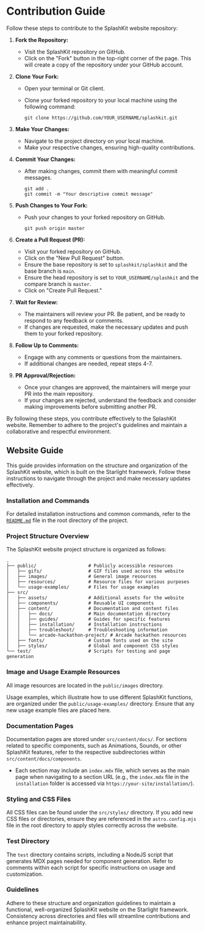 # Contribution Guide

Follow these steps to contribute to the SplashKit website repository:

1. **Fork the Repository:**
   - Visit the SplashKit repository on GitHub.
   - Click on the "Fork" button in the top-right corner of the page. This will create a copy of the repository under your GitHub account.

2. **Clone Your Fork:**
   - Open your terminal or Git client.
   - Clone your forked repository to your local machine using the following command:

     ```shell
     git clone https://github.com/YOUR_USERNAME/splashkit.git
     ```

3. **Make Your Changes:**
   - Navigate to the project directory on your local machine.
   - Make your respective changes, ensuring high-quality contributions.

4. **Commit Your Changes:**
   - After making changes, commit them with meaningful commit messages.

     ```shell
     git add .
     git commit -m "Your descriptive commit message"
     ```

5. **Push Changes to Your Fork:**
   - Push your changes to your forked repository on GitHub.

     ```shell
     git push origin master
     ```

6. **Create a Pull Request (PR):**
   - Visit your forked repository on GitHub.
   - Click on the "New Pull Request" button.
   - Ensure the base repository is set to `splashkit/splashkit` and the base branch is `main`.
   - Ensure the head repository is set to `YOUR_USERNAME/splashkit` and the compare branch is `master`.
   - Click on "Create Pull Request."

7. **Wait for Review:**
   - The maintainers will review your PR. Be patient, and be ready to respond to any feedback or comments.
   - If changes are requested, make the necessary updates and push them to your forked repository.

8. **Follow Up to Comments:**
   - Engage with any comments or questions from the maintainers.
   - If additional changes are needed, repeat steps 4-7.

9. **PR Approval/Rejection:**
   - Once your changes are approved, the maintainers will merge your PR into the main repository.
   - If your changes are rejected, understand the feedback and consider making improvements before submitting another PR.

By following these steps, you contribute effectively to the SplashKit website. Remember to adhere to the project's guidelines and maintain a collaborative and respectful environment.

## Website Guide

This guide provides information on the structure and organization of the SplashKit website, which is built on the Starlight framework. Follow these instructions to navigate through the project and make necessary updates effectively.

### Installation and Commands

For detailed installation instructions and common commands, refer to the [`README.md`](/README.md) file in the root directory of the project.

### Project Structure Overview

The SplashKit website project structure is organized as follows:

```plaintext
.
├── public/                   # Publicly accessible resources
│   ├── gifs/                 # GIF files used across the website
│   ├── images/               # General image resources
│   ├── resources/            # Resource files for various purposes
│   └── usage-examples/       # Files for usage examples
├── src/
│   ├── assets/               # Additional assets for the website
│   ├── components/           # Reusable UI components
│   ├── content/              # Documentation and content files
│   │   ├── docs/             # Main documentation directory
│   │   ├── guides/           # Guides for specific features
│   │   ├── installation/     # Installation instructions
│   │   ├── troubleshoot/     # Troubleshooting information
│   │   └── arcade-hackathon-project/ # Arcade hackathon resources
│   ├── fonts/                # Custom fonts used on the site
│   ├── styles/               # Global and component CSS styles
└── test/                     # Scripts for testing and page generation
```

### Image and Usage Example Resources

All image resources are located in the `public/images` directory.

Usage examples, which illustrate how to use different SplashKit functions, are organized under the `public/usage-examples/` directory. Ensure that any new usage example files are placed here.

### Documentation Pages

Documentation pages are stored under `src/content/docs/`. For sections related to specific components, such as Animations, Sounds, or other SplashKit features, refer to the respective subdirectories within `src/content/docs/components`.

- Each section may include an `index.mdx` file, which serves as the main page when navigating to a section URL (e.g., the `index.mdx` file in the `installation` folder is accessed via `https://your-site/installation/`).

### Styling and CSS Files

All CSS files can be found under the `src/styles/` directory. If you add new CSS files or directories, ensure they are referenced in the `astro.config.mjs` file in the root directory to apply styles correctly across the website.

### Test Directory

The `test` directory contains scripts, including a NodeJS script that generates MDX pages needed for component generation. Refer to comments within each script for specific instructions on usage and customization.

### Guidelines

Adhere to these structure and organization guidelines to maintain a functional, well-organized SplashKit website on the Starlight framework. Consistency across directories and files will streamline contributions and enhance project maintainability.
